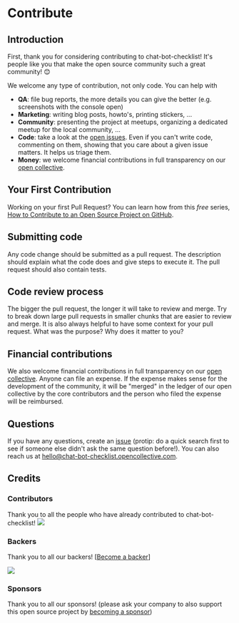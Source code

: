 # Contribute

## Introduction

First, thank you for considering contributing to chat-bot-checklist! It's people like you that make the open source community such a great community! 😊

We welcome any type of contribution, not only code. You can help with
- **QA**: file bug reports, the more details you can give the better (e.g. screenshots with the console open)
- **Marketing**: writing blog posts, howto's, printing stickers, ...
- **Community**: presenting the project at meetups, organizing a dedicated meetup for the local community, ...
- **Code**: take a look at the [open issues](issues). Even if you can't write code, commenting on them, showing that you care about a given issue matters. It helps us triage them.
- **Money**: we welcome financial contributions in full transparency on our [open collective](https://opencollective.com/chat-bot-checklist).

## Your First Contribution

Working on your first Pull Request? You can learn how from this *free* series, [How to Contribute to an Open Source Project on GitHub](https://egghead.io/series/how-to-contribute-to-an-open-source-project-on-github).

## Submitting code

Any code change should be submitted as a pull request. The description should explain what the code does and give steps to execute it. The pull request should also contain tests.

## Code review process

The bigger the pull request, the longer it will take to review and merge. Try to break down large pull requests in smaller chunks that are easier to review and merge.
It is also always helpful to have some context for your pull request. What was the purpose? Why does it matter to you?

## Financial contributions

We also welcome financial contributions in full transparency on our [open collective](https://opencollective.com/chat-bot-checklist).
Anyone can file an expense. If the expense makes sense for the development of the community, it will be "merged" in the ledger of our open collective by the core contributors and the person who filed the expense will be reimbursed.

## Questions

If you have any questions, create an [issue](issue) (protip: do a quick search first to see if someone else didn't ask the same question before!).
You can also reach us at hello@chat-bot-checklist.opencollective.com.

## Credits

### Contributors

Thank you to all the people who have already contributed to chat-bot-checklist!
<a href="https://github.com/apoorvrajsaxena/Chat-Bot-Checklist/graphs/contributors"><img src="https://opencollective.com/chat-bot-checklist/contributors.svg?width=890" /></a>


### Backers

Thank you to all our backers! [[Become a backer](https://opencollective.com/chat-bot-checklist#backer)]

<a href="https://opencollective.com/chat-bot-checklist#backers" target="_blank"><img src="https://opencollective.com/chat-bot-checklist/backers.svg?width=890"></a>


### Sponsors

Thank you to all our sponsors! (please ask your company to also support this open source project by [becoming a sponsor](https://opencollective.com/chat-bot-checklist#sponsor))


<!-- This `CONTRIBUTING.md` is based on @nayafia's template https://github.com/nayafia/contributing-template -->
